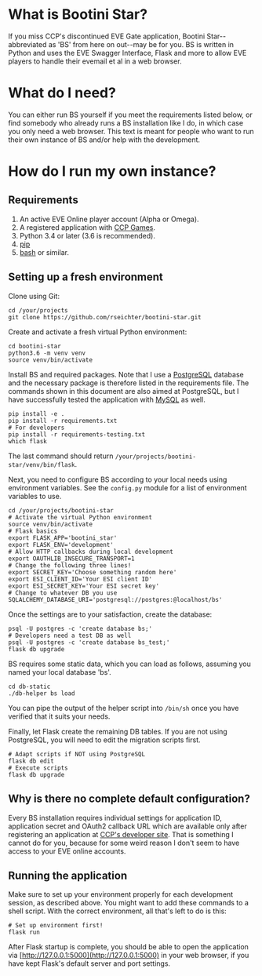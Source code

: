 # What is Bootini Star?

If you miss CCP's discontinued EVE Gate application, Bootini Star--abbreviated
as 'BS' from here on out--may be for you. BS is written in Python and uses the
EVE Swagger Interface, Flask and more to allow EVE players to handle their
evemail et al in a web browser.

# What do I need?

You can either run BS yourself if you meet the requirements listed below, or
find somebody who already runs a BS installation like I do, in which case you
only need a web browser. This text is meant for people who want to run their own
instance of BS and/or help with the development.

# How do I run my own instance?

## Requirements

1. An active EVE Online player account (Alpha or Omega).
1. A registered application with [CCP Games](https://developers.eveonline.com).
1. Python 3.4 or later (3.6 is recommended).
1. [pip](https://pypi.python.org/pypi/pip)
1. [bash](https://www.gnu.org/software/bash/) or similar.

## Setting up a fresh environment

Clone using Git:

```shell
cd /your/projects
git clone https://github.com/rseichter/bootini-star.git
```

Create and activate a fresh virtual Python environment:

```shell
cd bootini-star
python3.6 -m venv venv
source venv/bin/activate
```

Install BS and required packages. Note that I use a
[PostgreSQL](https://www.postgresql.org) database and the necessary package is
therefore listed in the requirements file. The commands shown in this document
are also aimed at PostgreSQL, but I have successfully tested the application
with [MySQL](https://www.mysql.com) as well.

```shell
pip install -e .
pip install -r requirements.txt
# For developers
pip install -r requirements-testing.txt
which flask
```

The last command should return ```/your/projects/bootini-star/venv/bin/flask```.

Next, you need to configure BS according to your local needs using environment
variables. See the ```config.py``` module for a list of environment variables
to use.

```shell
cd /your/projects/bootini-star
# Activate the virtual Python environment
source venv/bin/activate
# Flask basics
export FLASK_APP='bootini_star'
export FLASK_ENV='development'
# Allow HTTP callbacks during local development
export OAUTHLIB_INSECURE_TRANSPORT=1
# Change the following three lines!
export SECRET_KEY='Choose something random here'
export ESI_CLIENT_ID='Your ESI client ID'
export ESI_SECRET_KEY='Your ESI secret key'
# Change to whatever DB you use
SQLALCHEMY_DATABASE_URI='postgresql://postgres:@localhost/bs'
```
Once the settings are to your satisfaction,
create the database:

```shell
psql -U postgres -c 'create database bs;'
# Developers need a test DB as well
psql -U postgres -c 'create database bs_test;'
flask db upgrade
```

BS requires some static data, which you can load as follows, assuming you named
your local database 'bs'.

```shell
cd db-static
./db-helper bs load
```

You can pipe the output of the helper script into ```/bin/sh``` once you have
verified that it suits your needs.

Finally, let Flask create the remaining DB tables. If you are not using
PostgreSQL, you will need to edit the migration scripts first.

```shell
# Adapt scripts if NOT using PostgreSQL
flask db edit
# Execute scripts
flask db upgrade
```

## Why is there no complete default configuration?

Every BS installation requires individual settings for application ID,
application secret and OAuth2 callback URL which are available only after
registering an application at [CCP's developer
site](https://developers.eveonline.com). That is something I cannot do for you,
because for some weird reason I don't seem to have access to your EVE online
accounts.

## Running the application

Make sure to set up your environment properly for each development session, as
described above. You might want to add these commands to a shell script. With
the correct environment, all that's left to do is this:

```shell
# Set up environment first!
flask run
```

After Flask startup is complete, you should be able to open the application via
[http://127.0.0.1:5000](http://127.0.0.1:5000) in your web browser, if you have
kept Flask's default server and port settings.
